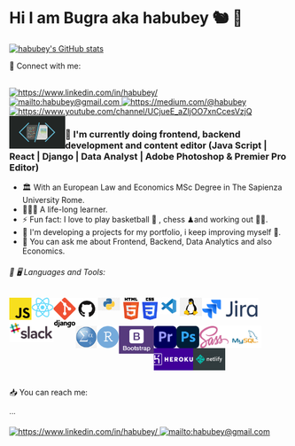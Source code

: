 
   





# Hi I am Bugra aka habubey 🐿 👋 
[![habubey's GitHub stats](https://github-readme-stats.vercel.app/api?username=habubey&show_icons=true&theme=swift)](https://github.com/habubey/github-readme-stats)

📩 Connect with me:

<br>
<a href="https://www.linkedin.com/in/habubey/" target="_blank">
    <img src="https://img.shields.io/badge/%20-linkedin-0072b1" alt="https://www.linkedin.com/in/habubey/">
</a>
<br>
<a href="mailto:habubey" target="_blank">
    <img src="https://img.shields.io/badge/%20-gmail-B23121" alt="mailto:habubey@gmail.com">
</a>
<a href="	https://medium.com/@habubey" target="_blank">
    <img src="https://img.shields.io/badge/%20-medium-black" alt="	https://medium.com/@habubey">
</a>
<a href="https://www.youtube.com/channel/UCjueE_aZljOO7xnCcesVzjQ" target="_blank">
    <img width="80px" src="https://img.shields.io/badge/youtube-%23FF0000.svg?&style=for-the-badge&logo=youtube&logoColor=white" alt="https://www.youtube.com/channel/UCjueE_aZljOO7xnCcesVzjQ">
</a>
<a>
<img src="./images/frontend.jpeg" align='left' width="20%" alt="frontend">
</a>    

### 📑 I'm currently doing frontend, backend development and content editor (Java Script | React | Django | Data Analyst | Adobe Photoshop & Premier Pro Editor)

- 🏛 With an European Law and Economics MSc Degree in The Sapienza University Rome.
- 👨🏻‍💻 A life-long learner.
- ⚡ Fun fact: I love to play basketball 🏀 , chess ♟and working out 🏋🏻.
- 🚀 I'm developing a projects for my portfolio, i keep improving myself 📃.
- 💬 You can ask me about Frontend, Backend, Data Analytics and also Economics.


###### 🔧 🖥 Languages and Tools:


[<img align="left" alt="Javascript" width="40px" src="./images/js.png" />][JavaScript]
[<img align="left" alt="ReactJS" width="40px" src="./images/react-js.png" />][ReactJS]
[<img align="left" alt="Git" width="40px" src="./images/git.png" />][git]
[<img align="left" alt="GitHub" width="40px" src="./images/github.png" />][github]
[<img align="left" alt="Python" width="40px" src="./images/python.png" />][python]
[<img align="left" alt="HTML5" width="40px" src="./images/html.png" />][HTML]
<img align="left" alt="css" height="40px" src="./images/css.png" />
[<img align="left" alt="vs" width="40px" src="./images/vs.jpeg" />][linux]
[<img align="left" alt="Linux" width="40px" src="./images/linux.png" />][linux]
<img align="left" alt="Jira" height="40px" src="./images/jira.png" />
<img align="left" alt="Slack" height="40px" src="./images/slack.png"/>
<img align="left" alt="django" width="40px" src="./images/django.png" />
<br><br><br>
<img align="left" alt="spss" height="40px" src="./images/spss.png"/>
<img align="left" alt="R" height="40px" src="./images/Ribm.png" vlign=center/>
<img align="left" alt="bootstrap" widtsh="40px" height="50px" src="./images/bootstrap.png" />
<img align="left" alt="adobeopre" height="40px" src="./images/adobepre.png" />
<img align="left" alt="adobephoto" height="40px" src="./images/adobephoto.png" />
<img align="left" alt="sass" height="40px" src="./images/sass.png" />
<img align="left" alt="MySQL" height="40px" src="./images/mysql.png"/>
<img align="left" alt="heroku" height="40px" src="./images/heroku.png"/>
<img align="left" alt="netlify" height="40px" src="./images/netlify.png"/>

<br>

[JavaScript]: https://www.javascript.com/
[ReactJS]: https://tr.reactjs.org/
[vsCode]: https://code.visualstudio.com/
[git]: https://git-scm.com/
[github]: https://github.com/enes9103
[python]: https://www.python.org/
[js]: https://www.javascript.com/
[linux]: https://www.linux.org/
[HTML]: https://www.w3schools.com/html/

<br><br><br>

📥 You can reach me:

∙∙∙ 
<br><br>
<a href="https://www.linkedin.com/in/habubey/" target="_blank">
    <img src="https://img.shields.io/badge/%20-linkedin-0072b1" alt="https://www.linkedin.com/in/habubey/">
</a>
<a href="mailto:habubey" target="_blank">
    <img src="https://img.shields.io/badge/%20-gmail-B23121" alt="mailto:habubey@gmail.com">
</a>
